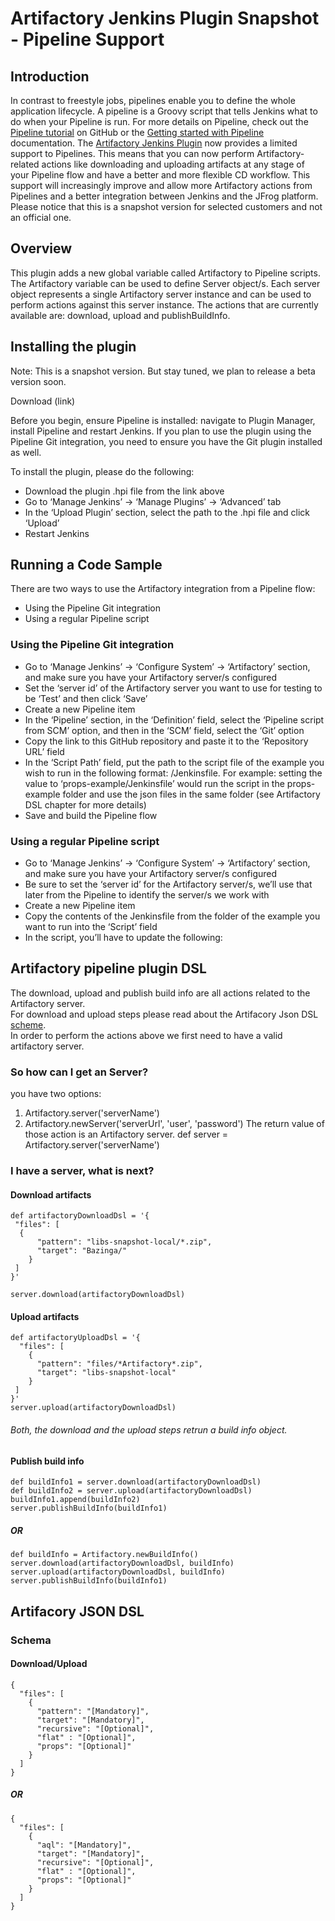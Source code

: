 # Artifactory Jenkins Plugin Snapshot - Pipeline Support

## Introduction
In contrast to freestyle jobs, pipelines enable you to define the whole application lifecycle. 
A pipeline is a Groovy script that tells Jenkins what to do when your Pipeline is run.
For more details on Pipeline, check out the [Pipeline tutorial](https://github.com/jenkinsci/pipeline-plugin/blob/master/TUTORIAL.md) on GitHub or the [Getting started with Pipeline](https://jenkins.io/doc/pipeline/) documentation.
The [Artifactory Jenkins Plugin](https://github.com/JFrogDev/jenkins-artifactory-plugin) now provides a limited support to Pipelines. This means that you can now perform Artifactory-related actions like downloading and uploading artifacts at any stage of your Pipeline flow and have a better and more flexible CD workflow.
This support will increasingly improve and allow more Artifactory actions from Pipelines and a better integration between Jenkins and the JFrog platform.
Please notice that this is a snapshot version for selected customers and not an official one.

## Overview
This plugin adds a new global variable called Artifactory to Pipeline scripts.
The Artifactory variable can be used to define Server object/s.
Each server object represents a single Artifactory server instance and can be used to perform actions against this server instance.
The actions that are currently available are: download, upload and publishBuildInfo.

## Installing the plugin
Note: This is a snapshot version. But stay tuned, we plan to release a beta version soon. 

Download (link) 

Before you begin, ensure Pipeline is installed: navigate to Plugin Manager, install Pipeline and restart Jenkins.
If you plan to use the plugin using the Pipeline Git integration, you need to ensure you have the Git plugin installed as well.

To install the plugin, please do the following:
* Download the plugin .hpi file from the link above
* Go to ‘Manage Jenkins’ → ‘Manage Plugins’ → ‘Advanced’ tab
* In the ‘Upload Plugin’ section, select the path to the .hpi file and click ‘Upload’
* Restart Jenkins

## Running a Code Sample
There are two ways to use the Artifactory integration from a Pipeline flow:
* Using the Pipeline Git integration
* Using a regular Pipeline script

### Using the Pipeline Git integration
* Go to ‘Manage Jenkins’ → ‘Configure System’ → ‘Artifactory’ section, and make sure you have your Artifactory server/s configured
* Set the ‘server id’ of the Artifactory server you want to use for testing to be ‘Test’ and then click ‘Save’
* Create a new Pipeline item
* In the ‘Pipeline’ section, in the ‘Definition’ field, select the ‘Pipeline script from SCM’ option, and then in the ‘SCM’ field, select the ‘Git’ option
* Copy the link to this GitHub repository and paste it to the ‘Repository URL’ field
* In the ‘Script Path’ field, put the path to the script file of the example you wish to run in the following format: <EXAMPLE-NAME>/Jenkinsfile. For example: setting the value to  ‘props-example/Jenkinsfile’ would run the script in the props-example folder and use the json files in the same folder (see Artifactory DSL chapter for more details)
* Save and build the Pipeline flow

### Using a regular Pipeline script
* Go to ‘Manage Jenkins’ → ‘Configure System’ → ‘Artifactory’ section, and make sure you have your Artifactory server/s configured
* Be sure to set the ‘server id’ for the Artifactory server/s, we’ll use that later from the Pipeline to identify the server/s we work with
* Create a new Pipeline item
* Copy the contents of the Jenkinsfile from the folder of the example you want to run into the ‘Script’ field
* In the script, you’ll have to update the following:

## Artifactory pipeline plugin DSL

The download, upload and publish build info are all actions related to the Artifactory server.<br>
For download and upload steps please read about the Artifacory Json DSL [scheme](#schema).<br>
In order to perform the actions above we first need to have a valid artifactory server.

### So how can I get an Server?
you have two options:
  1. Artifactory.server('serverName')
  2. Artifactory.newServer('serverUrl', 'user', 'password')
The return value of those action is an Artifactory server.
def server = Artifactory.server('serverName')

### I have a server, what is next?

#### Download artifacts

```
def artifactoryDownloadDsl = '{
 "files": [
  {
      "pattern": "libs-snapshot-local/*.zip",
      "target": "Bazinga/"
    }
 ]
}'

server.download(artifactoryDownloadDsl)
```

#### Upload artifacts

```
def artifactoryUploadDsl = '{
  "files": [
    {
      "pattern": "files/*Artifactory*.zip",
      "target": "libs-snapshot-local"
    }
 ]
}'
server.upload(artifactoryDownloadDsl)
```

###### Both, the download and the upload steps retrun a build info object.

#### Publish build info

```
def buildInfo1 = server.download(artifactoryDownloadDsl)
def buildInfo2 = server.upload(artifactoryDownloadDsl)
buildInfo1.append(buildInfo2)
server.publishBuildInfo(buildInfo1)
```
##### OR


```
def buildInfo = Artifactory.newBuildInfo()
server.download(artifactoryDownloadDsl, buildInfo)
server.upload(artifactoryDownloadDsl, buildInfo)
server.publishBuildInfo(buildInfo1)
```

## Artifacory JSON DSL
### Schema
#### Download/Upload

```
{
  "files": [
    {
      "pattern": "[Mandatory]",
      "target": "[Mandatory]",
      "recursive": "[Optional]",
      "flat" : "[Optional]",
      "props": "[Optional]"
    }
  ]
}
```

##### OR

```
{
  "files": [
    {
      "aql": "[Mandatory]",
      "target": "[Mandatory]",
      "recursive": "[Optional]",
      "flat" : "[Optional]",
      "props": "[Optional]"
    }
  ]
}
```
